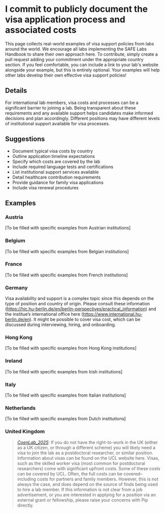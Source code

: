 # I commit to publicly document the visa application process and associated costs

This page collects real-world examples of visa support policies from labs around the world. We encourage all labs implementing the SAFE Labs Handbook to share their own approach here. To contribute, simply create a pull request adding your commitment under the appropriate country section. If you feel comfortable, you can include a link to your lab's website alongside your example, but this is entirely optional. Your examples will help other labs develop their own effective visa support policies!

## Details
For international lab members, visa costs and processes can be a significant barrier to joining a lab. Being transparent about these requirements and any available support helps candidates make informed decisions and plan accordingly. Different positions may have different levels of institutional support available for visa processes.

## Suggestions
- Document typical visa costs by country
- Outline application timeline expectations
- Specify which costs are covered by the lab
- Include required language tests and certifications
- List institutional support services available
- Detail healthcare contribution requirements
- Provide guidance for family visa applications
- Include visa renewal procedures

## Examples

### Austria
[To be filled with specific examples from Austrian institutions]

### Belgium
[To be filled with specific examples from Belgian institutions]

### France
[To be filled with specific examples from French institutions]

### Germany
 Visa availability and support is a complex topic since this depends on the type of position and country of origin. Please consult these information (https://hic.hu-berlin.de/en/berlin-perspectives/practical_information) and the institue’s international office here (https://www.international.hu-berlin.de/en). It might be possible to cover visa cost, which can be discussed during interviewing, hiring, and onboarding.

### Hong Kong
[To be filled with specific examples from Hong Kong institutions]

### Ireland
[To be filled with specific examples from Irish institutions]

### Italy
[To be filled with specific examples from Italian institutions]

### Netherlands
[To be filled with specific examples from Dutch institutions]

### United Kingdom
>_[CoenLab_2025](https://coen-lab.com/):_ If you do not have the right-to-work in the UK (either as a UK citizen, or through a different scheme) you will likely need a visa to join the lab as a postdoctoral researcher, or similar position. Information about visas can be found on the UCL website here. Visas, such as the skilled worker visa (most common for postdoctoral researchers) come with significant upfront costs. Some of these costs can be covered by UCL. Often, the full costs can be covered–including costs for partners and family members. However, this is not always the case, and does depend on the source of finds being used to hire a lab member. If this information is not clear from a job advertisement, or you are interested in applying for a position via an external grant or fellowship, please raise your concerns with Pip directly.
